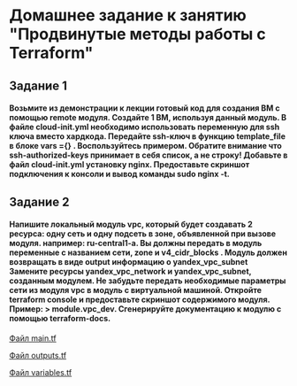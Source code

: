 # Домашнее задание к занятию "Продвинутые методы работы с Terraform"
## Задание 1
#### Возьмите из демонстрации к лекции готовый код для создания ВМ с помощью remote модуля. Создайте 1 ВМ, используя данный модуль. В файле cloud-init.yml необходимо использовать переменную для ssh ключа вместо хардкода. Передайте ssh-ключ в функцию template_file в блоке vars ={} . Воспользуйтесь примером. Обратите внимание что ssh-authorized-keys принимает в себя список, а не строку! Добавьте в файл cloud-init.yml установку nginx. Предоставьте скриншот подключения к консоли и вывод команды sudo nginx -t.

## Задание 2
#### Напишите локальный модуль vpc, который будет создавать 2 ресурса: одну сеть и одну подсеть в зоне, объявленной при вызове модуля. например: ru-central1-a. Вы должны передать в модуль переменные с названием сети, zone и v4_cidr_blocks . Модуль должен возвращать в виде output информацию о yandex_vpc_subnet Замените ресурсы yandex_vpc_network и yandex_vpc_subnet, созданным модулем. Не забудьте передать необходимые параметры сети из модуля vpc в модуль с виртуальной машиной. Откройте terraform console и предоставьте скриншот содержимого модуля. Пример: > module.vpc_dev. Сгенерируйте документацию к модулю с помощью terraform-docs.

[Файл main.tf](https://github.com/dikalov/devops-28/blob/main/07-terraform-04-project/main.tf)

[Файл outputs.tf](https://github.com/dikalov/devops-28/blob/main/07-terraform-04-project/outputs.tf)

[Файл variables.tf](https://github.com/dikalov/devops-28/blob/main/07-terraform-04-project/variables.tf)

